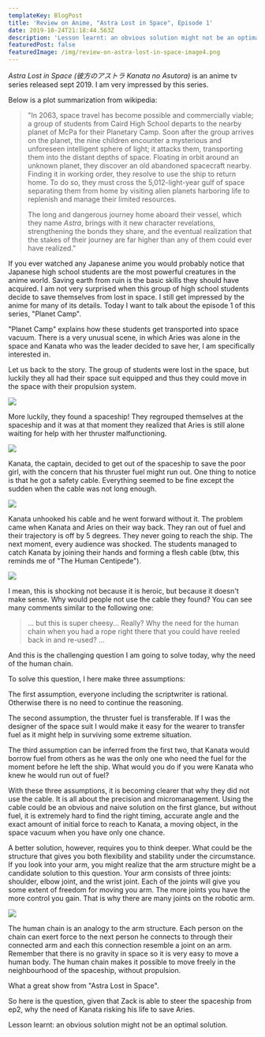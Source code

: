 ```yaml
---
templateKey: BlogPost
title: 'Review on Anime, "Astra Lost in Space", Episode 1'
date: 2019-10-24T21:18:44.563Z
description: 'Lesson learnt: an obvious solution might not be an optimal solution.'
featuredPost: false
featuredImage: /img/review-on-astra-lost-in-space-image4.png
---
```

*Astra Lost in Space (彼方のアストラ Kanata no Asutora)* is an anime tv
series released sept 2019. I am very impressed by this
series.



Below is a plot summarization from wikipedia:

> "In 2063, space travel has become possible and commercially viable; a
group of students from Caird High School departs to the nearby planet of
McPa for their Planetary Camp. Soon after the group arrives on the
planet, the nine children encounter a mysterious and unforeseen
intelligent sphere of light; it attacks them, transporting them into the
distant depths of space. Floating in orbit around an unknown planet,
they discover an old abandoned spacecraft nearby. Finding it in working
order, they resolve to use the ship to return home. To do so, they must
cross the 5,012-light-year gulf of space separating them from home by
visiting alien planets harboring life to replenish and manage their
limited resources.
>
> The long and dangerous journey home aboard their vessel, which they
name *Astra*, brings with it new character revelations, strengthening
the bonds they share, and the eventual realization that the stakes of
their journey are far higher than any of them could ever have
realized."



If you ever watched any Japanese anime you would probably notice that
Japanese high school students are the most powerful creatures in the
anime world. Saving earth from ruin is the basic skills they should have
acquired. I am not very surprised when this group of high school
students decide to save themselves from lost in space. I still get
impressed by the anime for many of its details. Today I want to talk
about the episode 1 of this series, \"Planet Camp\".

\"Planet Camp\" explains how these students get transported into space
vacuum. There is a very unusual scene, in which Aries was alone in the
space and Kanata who was the leader decided to save her, I am
specifically interested in.



Let us back to the story. The group of students were lost in the space,
but luckily they all had their space suit equipped and thus they could
move in the space with their propulsion
system.

![](/img/review-on-astra-lost-in-space-image2.png)

More luckily, they found a spaceship! They regrouped themselves at the
spaceship and it was at that moment they realized that Aries is still
alone waiting for help with her thruster malfunctioning.

![](/img/review-on-astra-lost-in-space-image3.png)


Kanata, the captain, decided to get out of the spaceship to save the
poor girl, with the concern that his thruster fuel might run out. One
thing to notice is that he got a safety cable. Everything seemed to be
fine except the sudden when the cable was not long
enough.

![](/img/review-on-astra-lost-in-space-image1.png)

Kanata unhooked his cable and he went forward without it. The problem
came when Kanata and Aries on their way back. They ran out of fuel and
their trajectory is off by 5 degrees. They never going to reach the
ship. The next moment, every audience was shocked. The students managed
to catch Kanata by joining their hands and forming a flesh cable (btw,
this reminds me of "The Human Centipede").



![](/img/review-on-astra-lost-in-space-image4.png)

I mean, this is shocking not because it is heroic, but because it
doesn't make sense. Why would people not use the cable they found? You
can see many comments similar to the following one:

> ... but this is super cheesy\... Really? Why the need for the human
chain when you had a rope right there that you could have reeled back in
and re-used? \...



And this is the challenging question I am going to solve today, why the
need of the human chain.


To solve this question, I here make three assumptions:

The first assumption, everyone including the scriptwriter is rational.
Otherwise there is no need to continue the reasoning.


The second assumption, the thruster fuel is transferable. If I was the
designer of the space suit I would make it easy for the wearer to
transfer fuel as it might help in surviving some extreme
situation.



The third assumption can be inferred from the first two, that Kanata
would borrow fuel from others as he was the only one who need the fuel
for the moment before he left the ship. What would you do if you were
Kanata who knew he would run out of fuel?



With these three assumptions, it is becoming clearer that why they did
not use the cable. It is all about the precision and micromanagement.
Using the cable could be an obvious and naive solution on the first
glance, but without fuel, it is extremely hard to find the right timing,
accurate angle and the exact amount of initial force to reach to Kanata,
a moving object, in the space vacuum when you have only one
chance.


A better solution, however, requires you to think deeper. What could be
the structure that gives you both flexibility and stability under the
circumstance. If you look into your arm, you might realize that the arm
structure might be a candidate solution to this question. Your arm
consists of three joints: shoulder, elbow joint, and the wrist joint.
Each of the joints will give you some extent of freedom for moving you
arm. The more joints you have the more control you gain. That is why
there are many joints on the robotic arm.

![](/img/review-on-astra-lost-in-space-image5.png)

The human chain is an analogy to the arm structure. Each person on the
chain can exert force to the next person he connects to through their
connected arm and each this connection resemble a joint on an arm.
Remember that there is no gravity in space so it is very easy to move a
human body. The human chain makes it possible to move freely in the
neighbourhood of the spaceship, without propulsion.


What a great show from "Astra Lost in Space".

So here is the question, given that Zack is able to steer the spaceship
from ep2, why the need of Kanata risking his life to save
Aries.

Lesson learnt: an obvious solution might not be an optimal
solution.
